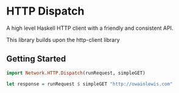 # HTTP Dispatch

A high level Haskell HTTP client with a friendly and consistent API.

This library builds upon the http-client library

## Getting Started

```haskell
import Network.HTTP.Dispatch(runRequest, simpleGET)

let response = runRequest $ simpleGET "http://owainlewis.com"

```

